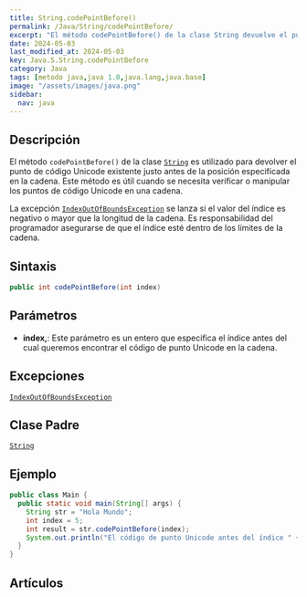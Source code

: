 ```yaml
---
title: String.codePointBefore()
permalink: /Java/String/codePointBefore/
excerpt: "El método codePointBefore() de la clase String devuelve el punto de código Unicode antes de la posición especificada en la cadena. Es utilizado para verificar y manipular puntos de código Unicode en una cadena."
date: 2024-05-03
last_modified_at: 2024-05-03
key: Java.S.String.codePointBefore
category: Java
tags: [metodo java,java 1.0,java.lang,java.base]
image: "/assets/images/java.png"
sidebar:
  nav: java
---
```


## Descripción


El método `codePointBefore()` de la clase [`String`](https://www.w3api.com/Java/String/) es utilizado para devolver el punto de código Unicode existente justo antes de la posición especificada en la cadena. Este método es útil cuando se necesita verificar o manipular los puntos de código Unicode en una cadena.


La excepción [`IndexOutOfBoundsException`](https://www.w3api.com/Java/IndexOutOfBoundsException/) se lanza si el valor del índice es negativo o mayor que la longitud de la cadena. Es responsabilidad del programador asegurarse de que el índice esté dentro de los límites de la cadena.


## Sintaxis


```java
public int codePointBefore(int index)
```


## Parámetros

- **index,**: Este parámetro es un entero que especifica el índice antes del cual queremos encontrar el código de punto Unicode en la cadena.

## Excepciones


[`IndexOutOfBoundsException`](https://www.w3api.com/Java/IndexOutOfBoundsException/)


## Clase Padre


[`String`](https://www.w3api.com/Java/String/)


## Ejemplo


```java
public class Main {
  public static void main(String[] args) {
    String str = "Hola Mundo";
    int index = 5;
    int result = str.codePointBefore(index);
    System.out.println("El código de punto Unicode antes del índice " + index + " es: " + result);
  }
}
```


## Artículos

